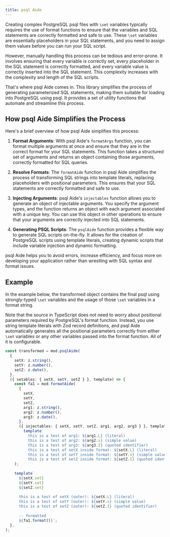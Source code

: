 ```yaml
---
title: psql Aide
---
```


Creating complex PostgreSQL psql files with `\set` variables typically requires the use of format functions to ensure that the variables and SQL statements are correctly formatted and safe to use. These `\set` variables are essentially placeholders in your SQL statements, and you need to assign them values before you can run your SQL script.

However, manually handling this process can be tedious and error-prone. It involves ensuring that every variable is correctly set, every placeholder in the SQL statement is correctly formatted, and every variable value is correctly inserted into the SQL statement. This complexity increases with the complexity and length of the SQL scripts.

That's where psql Aide comes in. This library simplifies the process of generating parameterized SQL statements, making them suitable for loading into PostgreSQL using psql. It provides a set of utility functions that automate and streamline this process.

## How psql Aide Simplifies the Process

Here's a brief overview of how psql Aide simplifies this process:

1. **Format Arguments**: With psql Aide's `formatArgs` function, you can format multiple arguments at once and ensure that they are in the correct format for your SQL statements. This function takes a structured set of arguments and returns an object containing those arguments, correctly formatted for SQL queries.

2. **Resolve Formats**: The `formatAide` function in psql Aide simplifies the process of transforming SQL strings into template literals, replacing placeholders with positional parameters. This ensures that your SQL statements are correctly formatted and safe to use.

3. **Injecting Arguments**: psql Aide's `injectables` function allows you to generate an object of injectable arguments. You specify the argument types, and the function returns an object with each argument associated with a unique key. You can use this object in other operations to ensure that your arguments are correctly injected into SQL statements.

4. **Generating PSQL Scripts**: The `psqlAide` function provides a flexible way to generate SQL scripts on-the-fly. It allows for the creation of PostgreSQL scripts using template literals, creating dynamic scripts that include variable injection and dynamic formatting.

psql Aide helps you to avoid errors, increase efficiency, and focus more on developing your application rather than wrestling with SQL syntax and format issues.

## Example

In the example below, the transformed object contains the final psql using strongly-typed `\set` variables and the usage of those `\set` variables in a format string.

Note that the source in TypeScript does not need to worry about positional parameters required by PostgreSQL's format function. Instead, you use string template literals with Zod record definitions, and psql Aide automatically generates all the positional parameters correctly from either `\set` variables or any other variables passed into the format function. All of it is configurable.

```typescript
const transformed = mod.psqlAide(
  {
    setX: z.string(),
    setY: z.number(),
    setZ: z.date(),
  },
  ({ setables: { setX, setY, setZ } }, template) => {
    const fa1 = mod.formatAide(
      {
        setX,
        setY,
        setZ,
        arg1: z.string(),
        arg2: z.number(),
        arg3: z.date(),
      },
      ({ injectables: { setX, setY, setZ, arg1, arg2, arg3 } }, template) =>
        template`
          this is a test of arg1: ${arg1.L} (literal)
          this is a test of arg2: ${arg2.s} (simple value)
          this is a test of arg3: ${arg3.I} (quoted identifier)
          this is a test of setX inside format: ${setX.L} (literal)
          this is a test of setY inside format: ${setY.s} (simple value)
          this is a test of setZ inside format: ${setZ.I} (quoted identifier)`,
    );
 
    template`
      ${setX.set}
      ${setY.set}
      ${setZ.set}
 
      this is a test of setX (outer): ${setX.L} (literal)
      this is a test of setY (outer): ${setY.s} (simple value)
      this is a test of setZ (outer): ${setZ.I} (quoted identifier)
 
      -- formatted
      ${fa1.format()}`;
  },
);
